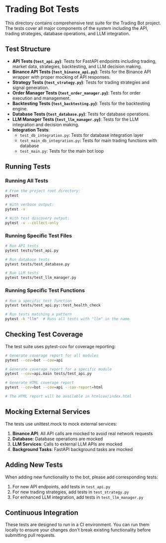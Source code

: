 # Trading Bot Tests

This directory contains comprehensive test suite for the Trading Bot project. The tests cover all major components of the system including the API, trading strategies, database operations, and LLM integration.

## Test Structure

- **API Tests (`test_api.py`)**: Tests for FastAPI endpoints including trading, market data, strategies, backtesting, and LLM decision making.
- **Binance API Tests (`test_binance_api.py`)**: Tests for the Binance API wrapper with proper mocking of API responses.
- **Strategy Tests (`test_strategy.py`)**: Tests for trading strategies and signal generation.
- **Order Manager Tests (`test_order_manager.py`)**: Tests for order execution and management.
- **Backtesting Tests (`test_backtesting.py`)**: Tests for the backtesting engine.
- **Database Tests (`test_database.py`)**: Tests for database operations.
- **LLM Manager Tests (`test_llm_manager.py`)**: Tests for the LLM integration and decision making.
- **Integration Tests**:
  - `test_db_integration.py`: Tests for database integration layer
  - `test_main_db_integration.py`: Tests for main trading functions with database
  - `test_main.py`: Tests for the main bot loop

## Running Tests

### Running All Tests

```bash
# From the project root directory:
pytest

# With verbose output:
pytest -v

# With test discovery output:
pytest -v --collect-only
```

### Running Specific Test Files

```bash
# Run API tests
pytest tests/test_api.py

# Run database tests
pytest tests/test_database.py

# Run LLM tests
pytest tests/test_llm_manager.py
```

### Running Specific Test Functions

```bash
# Run a specific test function
pytest tests/test_api.py::test_health_check

# Run tests matching a pattern
pytest -k "llm"  # Runs all tests with "llm" in the name
```

## Checking Test Coverage

The test suite uses pytest-cov for coverage reporting:

```bash
# Generate coverage report for all modules
pytest --cov=bot --cov=api

# Generate coverage report for a specific module
pytest --cov=api.main tests/test_api.py

# Generate HTML coverage report
pytest --cov=bot --cov=api --cov-report=html

# The HTML report will be available in htmlcov/index.html
```

## Mocking External Services

The tests use unittest.mock to mock external services:

1. **Binance API**: All API calls are mocked to avoid real network requests
2. **Database**: Database operations are mocked
3. **LLM Services**: Calls to external LLM APIs are mocked
4. **Background Tasks**: FastAPI background tasks are mocked

## Adding New Tests

When adding new functionality to the bot, please add corresponding tests:

1. For new API endpoints, add tests in `test_api.py`
2. For new trading strategies, add tests in `test_strategy.py`
3. For enhanced LLM integration, add tests in `test_llm_manager.py`

## Continuous Integration

These tests are designed to run in a CI environment. You can run them locally to ensure your changes don't break existing functionality before submitting pull requests. 